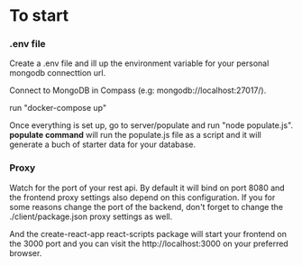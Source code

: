 # To start

### .env file
Create a .env file and ill up the environment variable for your personal mongodb connecttion url.

Connect to MongoDB in Compass (e.g: mongodb://localhost:27017/).

run "docker-compose up"

Once everything is set up, go to server/populate and run "node populate.js".
**populate command** will run the populate.js file as a script and it will generate a buch of starter data for your database. 

### Proxy

Watch for the port of your rest api. By default it will bind on port 8080 and the frontend proxy settings also depend on this configuration. If you for some reasons change the port of the backend, don't forget to change the ./client/package.json proxy settings as well.

And the create-react-app react-scripts package will start your frontend on the 3000 port and you can visit the http://localhost:3000 on your preferred browser.

